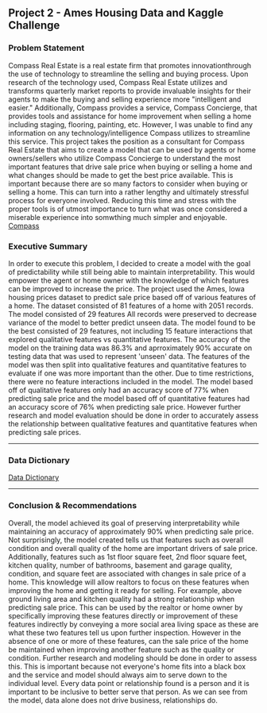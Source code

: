 ## Project 2 - Ames Housing Data and Kaggle Challenge


### Problem Statement
Compass Real Estate is a real estate firm that promotes innovationthrough the use of technology to streamline the selling and buying process. Upon research of the technology used, Compass Real Estate utilizes and transforms quarterly market reports to provide invaluable insights for their agents to make the buying and selling experience more "intelligent and easier." Additionally, Compass provides a service, Compass Concierge, that provides tools and assistance for home improvement when selling a home including staging, flooring, painting, etc. However, I was unable to find any information on any technology/intelligence Compass utilizes to streamline this service. This project takes the position as a consultant for Compass Real Estate that aims to create a model that can be used by agents or home owners/sellers who utilize Compass Concierge to understand the most important features that drive sale price when buying or selling a home and what changes should be made to get the best price available. This is important because there are so many factors to consider when buying or selling a home. This can turn into a rather lengthy and ultimately stressful process for everyone involved. Reducing this time and stress with the proper tools is of utmost importance to turn what was once considered a miserable experience into somwthing much simpler and enjoyable. 
[Compass](https://www.compass.com/about/)



### Executive Summary

In order to execute this problem, I decided to create a model with the goal of predictability while still being able to maintain interpretability. This would empower the agent or home owner with the knowledge of which features can be improved to increase the price. The project used the Ames, Iowa housing prices dataset to predict sale price based off of various features of a home.
The dataset consisted of 81 features of a home with 2051 records. The model consisted of 29 features 
All records were preserved to decrease variance of the model to better predict unseen data. The model found to be the best consisted of 29 features, not including 15 feature interactions that explored qualitative features vs quantitative features. The accuracy of the model on the training data was 86.3% and aprroximately 90% accurate on testing data that was used to represent 'unseen' data. The features of the model was then split into qualitative features and quantitative features to evaluate if one was more important than the other. Due to time restrictions, there were no feature interactions included in the model. The model based off of qualitative features only had an accuracy score of 77% when predicting sale price and the model based off of quantitative features had an accuracy score of 76% when predicting sale price. However further research and model evaluation should be done in order to accurately assess the relationship between qualitative features and quantitative features when predicting sale prices.

---

### Data Dictionary

[Data Dictionary](https://www.kaggle.com/c/dsi-ames/data) 

---


### Conclusion & Recommendations
Overall, the model achieved its goal of preserving interpretability while maintaining an accuracy of approximately 90% when predicting sale price. Not surprisingly, the model created tells us that features such as overall condition and overall quality of the home are important drivers of sale price. Additionally, features such as 1st floor square feet, 2nd floor square feet, kitchen quality, number of bathrooms, basement and garage quality, condition, and square feet are associated with changes in sale price of a home. This knowledge will allow realtors to focus on these features when improving the home and getting it ready for selling. For example, above ground living area and kitchen quality had a strong relationship when predicting sale price. This can be used by the realtor or home owner by specifically improving
these features directly or improvement of these features indirectly by conveying a more social area living space as these are what these two features tell us upon further inspection. However in the absence of one or more of these features, can the sale price of the home be maintained when improving another feature such as the quality or condition. Further research and modeling should be done in order to assess this. This is important because not everyone's home fits into a black box and the service and model should always aim to serve down to the individual level. Every data point or relationship found is a person and it is important to be inclusive to better serve that person. As we can see from the model, data alone does not drive business, relationships do. 

